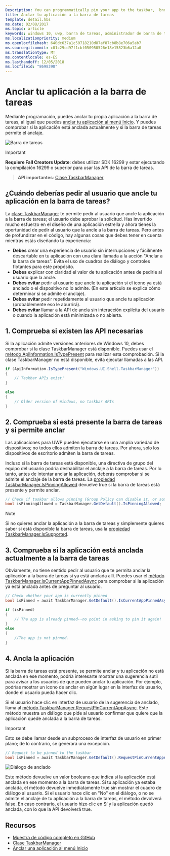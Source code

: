 ```yaml
---
Description: You can programmatically pin your app to the taskbar,  bnd you can check if it's currently pinned.
title: Anclar tu aplicación a la barra de tareas
template: detail.hbs
ms.date: 02/08/2017
ms.topic: article
keywords: windows 10, uwp, barra de tareas, administrador de barra de tareas, anclar a la barra de tareas, icono principal
ms.localizationpriority: medium
ms.openlocfilehash: 640dc637a1c50718210d87af87cb8b8e706a5ab7
ms.sourcegitcommit: c01c29cd97f1cbf050950526e18e15823b6a12a0
ms.translationtype: MT
ms.contentlocale: es-ES
ms.lasthandoff: 12/05/2018
ms.locfileid: "8698398"
---
```

# <a name="pin-your-app-to-the-taskbar"></a>Anclar tu aplicación a la barra de tareas

Mediante programación, puedes anclar tu propia aplicación a la barra de tareas, al igual que puedes [anclar tu aplicación al menú Inicio](tiles-and-notifications/primary-tile-apis.md). Y puedes comprobar si la aplicación está anclada actualmente y si la barra de tareas permite el anclaje. 

![Barra de tareas](images/taskbar/taskbar.png)

> [!IMPORTANT]
> **Requiere Fall Creators Update**: debes utilizar SDK 16299 y estar ejecutando la compilación 16299 o superior para usar las API de la barra de tareas.

> **API importantes**: [Clase TaskbarManager](https://docs.microsoft.com/uwp/api/windows.ui.shell.taskbarmanager) 


## <a name="when-should-you-ask-the-user-to-pin-your-app-to-the-taskbar"></a>¿Cuándo deberías pedir al usuario que ancle tu aplicación en la barra de tareas? 

La [clase TaskbarManager](https://docs.microsoft.com/uwp/api/windows.ui.shell.taskbarmanager) te permite pedir al usuario que ancle la aplicación a la barra de tareas; el usuario debe aprobar la solicitud. Has invertido mucho esfuerzo en el diseño de una aplicación estrella y ahora tienes la oportunidad de pedir al usuario que la ancle a la barra de tareas. Pero antes de profundizar en el código, hay algunas cosas que debes tener en cuenta mientras estás diseñando tu experiencia:

* **Debes** crear una experiencia de usuario sin interrupciones y fácilmente descartable en tu aplicación con una clara llamada a la acción "Anclar a la barra de tareas". Evita el uso de cuadros de diálogo y controles flotantes para este propósito. 
* **Debes** explicar con claridad el valor de tu aplicación antes de pedirle al usuario que la ancle.
* **Debes evitar** pedir al usuario que ancle tu aplicación si el icono ya está anclado o el dispositivo no lo admite. (En este artículo se explica cómo determinar si se admite el anclaje).
* **Debes evitar** pedir repetidamente al usuario que ancle tu aplicación (probablemente eso le aburrirá).
* **Debes evitar** llamar a la API de ancla sin interacción explícita del usuario o cuando la aplicación está minimizada o no abierta.


## <a name="1-check-whether-the-required-apis-exist"></a>1. Comprueba si existen las API necesarias

Si la aplicación admite versiones anteriores de Windows 10, debes comprobar si la clase TaskbarManager está disponible. Puedes usar el [método ApiInformation.IsTypePresent](https://docs.microsoft.com/en-us/uwp/api/windows.foundation.metadata.apiinformation#Windows_Foundation_Metadata_ApiInformation_IsTypePresent_System_String_) para realizar esta comprobación. Si la clase TaskbarManager no está disponible, evita ejecutar llamadas a las API.

```csharp
if (ApiInformation.IsTypePresent("Windows.UI.Shell.TaskbarManager"))
{
    // Taskbar APIs exist!
}

else
{
    // Older version of Windows, no taskbar APIs
}
```


## <a name="2-check-whether-taskbar-is-present-and-allows-pinning"></a>2. Comprueba si está presente la barra de tareas y si permite anclar

Las aplicaciones para UWP pueden ejecutarse en una amplia variedad de dispositivos; no todos ellos admiten la barra de tareas. Por ahora, solo los dispositivos de escritorio admiten la barra de tareas. 

Incluso si la barra de tareas está disponible, una directiva de grupo del equipo del usuario podría deshabilitar el anclaje a la barra de tareas. Por lo tanto, antes de intentar anclar la aplicación, deberás comprobar si se admite el anclaje de la barra de tareas. La [propiedad TaskbarManager.IsPinningAllowed](https://docs.microsoft.com/uwp/api/windows.ui.shell.taskbarmanager.IsPinningAllowed) devuelve true si la barra de tareas está presente y permite anclar. 

```csharp
// Check if taskbar allows pinning (Group Policy can disable it, or some device families don't have taskbar)
bool isPinningAllowed = TaskbarManager.GetDefault().IsPinningAllowed;
```

> [!NOTE]
> Si no quieres anclar la aplicación a la barra de tareas y simplemente quieres saber si está disponible la barra de tareas, usa la [propiedad TaskbarManager.IsSupported](https://docs.microsoft.com/uwp/api/windows.ui.shell.taskbarmanager.IsSupported).


## <a name="3-check-whether-your-app-is-currently-pinned-to-the-taskbar"></a>3. Comprueba si la aplicación está anclada actualmente a la barra de tareas

Obviamente, no tiene sentido pedir al usuario que te permita anclar la aplicación a la barra de tareas si ya está anclada allí. Puedes usar el [método TaskbarManager.IsCurrentAppPinnedAsync](https://docs.microsoft.com/uwp/api/windows.ui.shell.taskbarmanager.IsCurrentAppPinnedAsync) para comprobar si la aplicación ya está anclada antes de preguntar al usuario.

```csharp
// Check whether your app is currently pinned
bool isPinned = await TaskbarManager.GetDefault().IsCurrentAppPinnedAsync();

if (isPinned)
{
    // The app is already pinned--no point in asking to pin it again!
}
else 
{
    //The app is not pinned. 
}
```


##  <a name="4-pin-your-app"></a>4. Ancla la aplicación

Si la barra de tareas está presente, se permite anclar y tu aplicación no está anclada en ese momento, podría interesarte mostrar una sugerencia sutil para avisar a los usuarios de que pueden anclar tu aplicación. Por ejemplo, podrías mostrar un icono de anclar en algún lugar en la interfaz de usuario, donde el usuario pueda hacer clic. 

Si el usuario hace clic en interfaz de usuario de la sugerencia de anclado, llama al [método TaskbarManager.RequestPinCurrentAppAsync](https://docs.microsoft.com/uwp/api/windows.ui.shell.taskbarmanager.RequestPinCurrentAppAsync). Este método muestra un diálogo que pide al usuario confirmar que quiere que la aplicación quede anclada a la barra de tareas.

> [!IMPORTANT]
> Esto se debe llamar desde un subproceso de interfaz de usuario en primer plano; de lo contrario, se generará una excepción.

```csharp
// Request to be pinned to the taskbar
bool isPinned = await TaskbarManager.GetDefault().RequestPinCurrentAppAsync();
```

![Diálogo de anclado](images/taskbar/pin-dialog.png)

Este método devuelve un valor booleano que indica si la aplicación está anclada en ese momento a la barra de tareas. Si tu aplicación ya estaba anclada, el método devuelve inmediatamente true sin mostrar el cuadro de diálogo al usuario. Si el usuario hace clic en "No" en el diálogo, o no se admite el anclaje de tu aplicación a la barra de tareas, el método devolverá false. En caso contrario, el usuario hizo clic en Sí y la aplicación quedó anclada, con lo que la API devolverá true.


## <a name="resources"></a>Recursos

* [Muestra de código completo en GitHub](https://github.com/WindowsNotifications/quickstart-pin-to-taskbar)
* [Clase TaskbarManager](https://docs.microsoft.com/uwp/api/windows.ui.shell.taskbarmanager)
* [Anclar una aplicación al menú Inicio](tiles-and-notifications/primary-tile-apis.md)